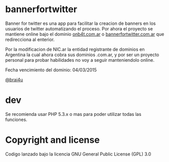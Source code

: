 bannerfortwitter
================

Banner for twitter es una app para facilitar la creacion de banners en los usuarios de twitter automatizando el proceso.
Por ahora el proyecto se mantiene online bajo el dominio [onb4t.com.ar](https://onb4t.com.ar) o [bannerfortwitter.com.ar](https://bannerfortwitter.com.ar) que redirecciona al enterior.

Por la modificacion de NIC.ar la entidad registrante de dominios en Argentina la cual ahora cobra sus dominios .com.ar, y por ser un proyecto personal para probar habilidades no voy a seguir manteniendolo online.

Fecha vencimiento del dominio: 04/03/2015

[@brai4u](http://twitter.com/brai4u)

dev
==
Se recomienda usar PHP 5.3.x o mas para poder utilizar todas las funciones.

Copyright and license
==
Codigo lanzado bajo la licencia GNU General Public License (GPL) 3.0

